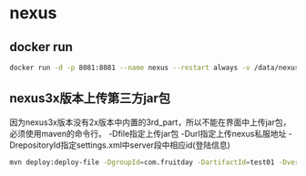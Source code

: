 # nexus

## docker run
```bash
docker run -d -p 8081:8081 --name nexus --restart always -v /data/nexus:/nexus-data sonatype/nexus3
```

## nexus3x版本上传第三方jar包
因为nexus3x版本没有2x版本中内置的3rd_part，所以不能在界面中上传jar包，必须使用maven的命令行。
-Dfile指定上传jar包  -Durl指定上传nexus私服地址 -DrepositoryId指定settings.xml中server段中相应id(登陆信息)

```bash
mvn deploy:deploy-file -DgroupId=com.fruitday -DartifactId=test01 -Dversion=0.0.1 -Dpackaging=jar -Dfile=test01.jar -Durl=http://10.28.50.6:8081/repository/3rd-party -DrepositoryId=3rd-party
```

